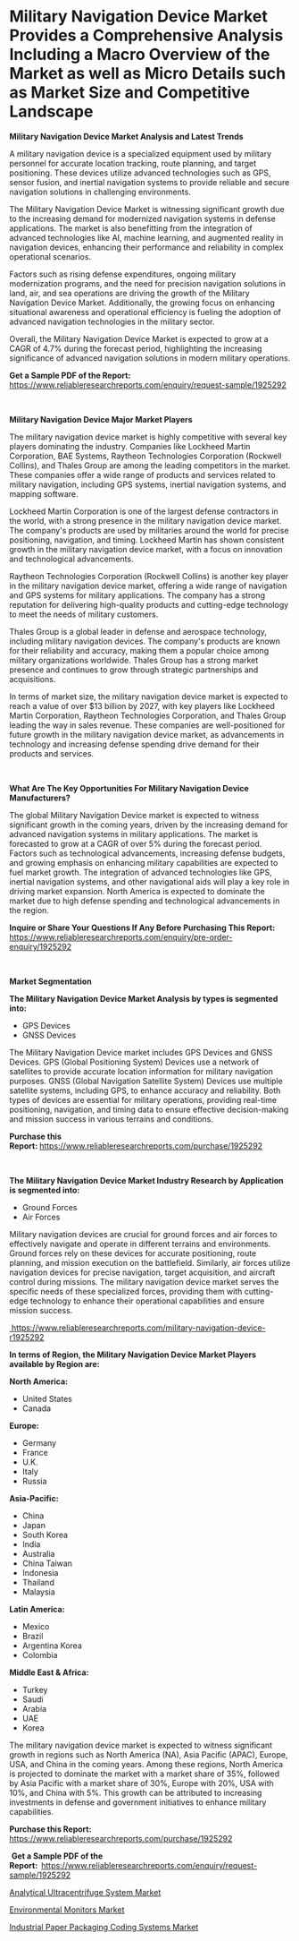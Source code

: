 <p><h1>Military Navigation Device Market Provides a Comprehensive Analysis Including a Macro Overview of the Market as well as Micro Details such as Market Size and Competitive Landscape</h1></p><p><strong>Military Navigation Device Market Analysis and Latest Trends</strong></p>
<p><p>A military navigation device is a specialized equipment used by military personnel for accurate location tracking, route planning, and target positioning. These devices utilize advanced technologies such as GPS, sensor fusion, and inertial navigation systems to provide reliable and secure navigation solutions in challenging environments.</p><p>The Military Navigation Device Market is witnessing significant growth due to the increasing demand for modernized navigation systems in defense applications. The market is also benefitting from the integration of advanced technologies like AI, machine learning, and augmented reality in navigation devices, enhancing their performance and reliability in complex operational scenarios.</p><p>Factors such as rising defense expenditures, ongoing military modernization programs, and the need for precision navigation solutions in land, air, and sea operations are driving the growth of the Military Navigation Device Market. Additionally, the growing focus on enhancing situational awareness and operational efficiency is fueling the adoption of advanced navigation technologies in the military sector.</p><p>Overall, the Military Navigation Device Market is expected to grow at a CAGR of 4.7% during the forecast period, highlighting the increasing significance of advanced navigation solutions in modern military operations.</p></p>
<p><strong>Get a Sample PDF of the Report:&nbsp;</strong> <a href="https://www.reliableresearchreports.com/enquiry/request-sample/1925292">https://www.reliableresearchreports.com/enquiry/request-sample/1925292</a></p>
<p>&nbsp;</p>
<p><strong>Military Navigation Device Major Market Players</strong></p>
<p><p>The military navigation device market is highly competitive with several key players dominating the industry. Companies like Lockheed Martin Corporation, BAE Systems, Raytheon Technologies Corporation (Rockwell Collins), and Thales Group are among the leading competitors in the market. These companies offer a wide range of products and services related to military navigation, including GPS systems, inertial navigation systems, and mapping software.</p><p>Lockheed Martin Corporation is one of the largest defense contractors in the world, with a strong presence in the military navigation device market. The company's products are used by militaries around the world for precise positioning, navigation, and timing. Lockheed Martin has shown consistent growth in the military navigation device market, with a focus on innovation and technological advancements.</p><p>Raytheon Technologies Corporation (Rockwell Collins) is another key player in the military navigation device market, offering a wide range of navigation and GPS systems for military applications. The company has a strong reputation for delivering high-quality products and cutting-edge technology to meet the needs of military customers.</p><p>Thales Group is a global leader in defense and aerospace technology, including military navigation devices. The company's products are known for their reliability and accuracy, making them a popular choice among military organizations worldwide. Thales Group has a strong market presence and continues to grow through strategic partnerships and acquisitions.</p><p>In terms of market size, the military navigation device market is expected to reach a value of over $13 billion by 2027, with key players like Lockheed Martin Corporation, Raytheon Technologies Corporation, and Thales Group leading the way in sales revenue. These companies are well-positioned for future growth in the military navigation device market, as advancements in technology and increasing defense spending drive demand for their products and services.</p></p>
<p>&nbsp;</p>
<p><strong>What Are The Key Opportunities For Military Navigation Device Manufacturers?</strong></p>
<p><p>The global Military Navigation Device market is expected to witness significant growth in the coming years, driven by the increasing demand for advanced navigation systems in military applications. The market is forecasted to grow at a CAGR of over 5% during the forecast period. Factors such as technological advancements, increasing defense budgets, and growing emphasis on enhancing military capabilities are expected to fuel market growth. The integration of advanced technologies like GPS, inertial navigation systems, and other navigational aids will play a key role in driving market expansion. North America is expected to dominate the market due to high defense spending and technological advancements in the region.</p></p>
<p><strong>Inquire or Share Your Questions If Any Before Purchasing This Report:</strong> <a href="https://www.reliableresearchreports.com/enquiry/pre-order-enquiry/1925292">https://www.reliableresearchreports.com/enquiry/pre-order-enquiry/1925292</a></p>
<p>&nbsp;</p>
<p><strong>Market Segmentation</strong></p>
<p><strong>The Military Navigation Device Market Analysis by types is segmented into:</strong></p>
<p><ul><li>GPS Devices</li><li>GNSS Devices</li></ul></p>
<p><p>The Military Navigation Device market includes GPS Devices and GNSS Devices. GPS (Global Positioning System) Devices use a network of satellites to provide accurate location information for military navigation purposes. GNSS (Global Navigation Satellite System) Devices use multiple satellite systems, including GPS, to enhance accuracy and reliability. Both types of devices are essential for military operations, providing real-time positioning, navigation, and timing data to ensure effective decision-making and mission success in various terrains and conditions.</p></p>
<p><strong>Purchase this Report:&nbsp;</strong><a href="https://www.reliableresearchreports.com/purchase/1925292">https://www.reliableresearchreports.com/purchase/1925292</a></p>
<p>&nbsp;</p>
<p><strong>The Military Navigation Device Market Industry Research by Application is segmented into:</strong></p>
<p><ul><li>Ground Forces</li><li>Air Forces</li></ul></p>
<p><p>Military navigation devices are crucial for ground forces and air forces to effectively navigate and operate in different terrains and environments. Ground forces rely on these devices for accurate positioning, route planning, and mission execution on the battlefield. Similarly, air forces utilize navigation devices for precise navigation, target acquisition, and aircraft control during missions. The military navigation device market serves the specific needs of these specialized forces, providing them with cutting-edge technology to enhance their operational capabilities and ensure mission success.</p></p>
<p><a href="https://www.reliableresearchreports.com/military-navigation-device-r1925292">&nbsp;https://www.reliableresearchreports.com/military-navigation-device-r1925292</a></p>
<p><strong>In terms of Region, the Military Navigation Device Market Players available by Region are:</strong></p>
<p>
    <p> <strong> North America: </strong>
        <ul>
            <li>United States</li>
            <li>Canada</li>
        </ul>
        </p> 
    <p> <strong> Europe: </strong>
        <ul>
            <li>Germany</li>
            <li>France</li>
            <li>U.K.</li>
            <li>Italy</li>
            <li>Russia</li>
        </ul>
        </p> 
    <p> <strong> Asia-Pacific: </strong>
        <ul>
            <li>China</li>
            <li>Japan</li>
            <li>South Korea</li>
            <li>India</li>
            <li>Australia</li>
            <li>China Taiwan</li>
            <li>Indonesia</li>
            <li>Thailand</li>
            <li>Malaysia</li>
        </ul>
        </p> 
    <p> <strong> Latin America: </strong>
        <ul>
            <li>Mexico</li>
            <li>Brazil</li>
            <li>Argentina Korea</li>
            <li>Colombia</li>
        </ul>
        </p> 
    <p> <strong> Middle East & Africa: </strong>
        <ul>
            <li>Turkey</li>
            <li>Saudi</li>
            <li>Arabia</li>
            <li>UAE</li>
            <li>Korea</li>
        </ul>
    </p>
    </p>
<p><p>The military navigation device market is expected to witness significant growth in regions such as North America (NA), Asia Pacific (APAC), Europe, USA, and China in the coming years. Among these regions, North America is projected to dominate the market with a market share of 35%, followed by Asia Pacific with a market share of 30%, Europe with 20%, USA with 10%, and China with 5%. This growth can be attributed to increasing investments in defense and government initiatives to enhance military capabilities.</p></p>
<p><strong>Purchase this Report: </strong><a href="https://www.reliableresearchreports.com/purchase/1925292">https://www.reliableresearchreports.com/purchase/1925292</a></p>
<p>&nbsp;<strong>Get a Sample PDF of the Report:&nbsp;&nbsp;</strong><a href="https://www.reliableresearchreports.com/enquiry/request-sample/1925292">https://www.reliableresearchreports.com/enquiry/request-sample/1925292</a></p>
<p><strong></strong></p>
<p><p><a href="https://github.com/JewelMohr52/Market-Research-Report-List-1/blob/main/analytical-ultracentrifuge-system-market.md">Analytical Ultracentrifuge System Market</a></p><p><a href="https://github.com/goldilocks06/Market-Research-Report-List-1/blob/main/environmental-monitors-market.md">Environmental Monitors Market</a></p><p><a href="https://github.com/thomasBaker655/Market-Research-Report-List-1/blob/main/industrial-paper-packaging-coding-systems-market.md">Industrial Paper Packaging Coding Systems Market</a></p></p>